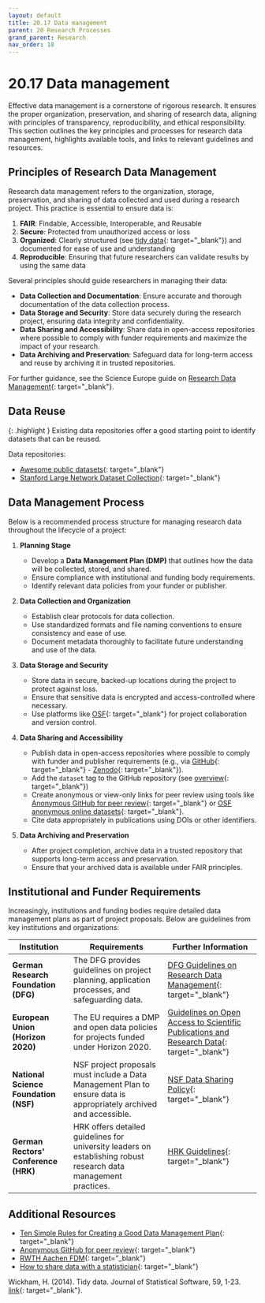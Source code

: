 ```yaml
---
layout: default
title: 20.17 Data management
parent: 20 Research Processes
grand_parent: Research
nav_order: 18
---
```


# 20.17 Data management

Effective data management is a cornerstone of rigorous research. It ensures the proper organization, preservation, and sharing of research data, aligning with principles of transparency, reproducibility, and ethical responsibility. This section outlines the key principles and processes for research data management, highlights available tools, and links to relevant guidelines and resources.

## Principles of Research Data Management

Research data management refers to the organization, storage, preservation, and sharing of data collected and used during a research project. This practice is essential to ensure data is:

1. **FAIR**: Findable, Accessible, Interoperable, and Reusable
2. **Secure**: Protected from unauthorized access or loss
3. **Organized**: Clearly structured (see [tidy data](https://www.jstatsoft.org/article/view/v059i10){: target="_blank"}) and documented for ease of use and understanding
4. **Reproducible**: Ensuring that future researchers can validate results by using the same data

Several principles should guide researchers in managing their data:

- **Data Collection and Documentation**: Ensure accurate and thorough documentation of the data collection process.
- **Data Storage and Security**: Store data securely during the research project, ensuring data integrity and confidentiality.
- **Data Sharing and Accessibility**: Share data in open-access repositories where possible to comply with funder requirements and maximize the impact of your research.
- **Data Archiving and Preservation**: Safeguard data for long-term access and reuse by archiving it in trusted repositories.

For further guidance, see the Science Europe guide on [Research Data Management](https://scienceeurope.org/our-priorities/research-data/research-data-management){: target="_blank"}.

## Data Reuse

{: .highlight } 
Existing data repositories offer a good starting point to identify datasets that can be reused.

Data repositories:

- [Awesome public datasets](https://github.com/awesomedata/awesome-public-datasets){: target="_blank"}
- [Stanford Large Network Dataset Collection](https://snap.stanford.edu/data/){: target="_blank"}

## Data Management Process

Below is a recommended process structure for managing research data throughout the lifecycle of a project:

1. **Planning Stage**
   - Develop a **Data Management Plan (DMP)** that outlines how the data will be collected, stored, and shared.
   - Ensure compliance with institutional and funding body requirements.
   - Identify relevant data policies from your funder or publisher.

2. **Data Collection and Organization**
   - Establish clear protocols for data collection.
   - Use standardized formats and file naming conventions to ensure consistency and ease of use.
   - Document metadata thoroughly to facilitate future understanding and use of the data.

3. **Data Storage and Security**
   - Store data in secure, backed-up locations during the project to protect against loss.
   - Ensure that sensitive data is encrypted and access-controlled where necessary.
   - Use platforms like [OSF](https://help.osf.io/article/201-create-a-view-only-link-for-a-project){: target="_blank"} for project collaboration and version control.

4. **Data Sharing and Accessibility**
   - Publish data in open-access repositories where possible to comply with funder and publisher requirements (e.g., via [GitHub](https://docs.github.com/de/repositories/archiving-a-github-repository/referencing-and-citing-content){: target="_blank"} - [Zenodo](https://zenodo.org/){: target="_blank"}).
   - Add the `dataset` tag to the GitHub repository (see [overview](https://github.com/orgs/digital-work-lab/repositories?q=topic%3Adataset){: target="_blank"})
   - Create anonymous or view-only links for peer review using tools like [Anonymous GitHub for peer review](https://anonymous.4open.science/){: target="_blank"} or [OSF anonymous online datasets](https://help.osf.io/article/201-create-a-view-only-link-for-a-project){: target="_blank"}.
   - Cite data appropriately in publications using DOIs or other identifiers.

5. **Data Archiving and Preservation**
   - After project completion, archive data in a trusted repository that supports long-term access and preservation.
   - Ensure that your archived data is available under FAIR principles.

## Institutional and Funder Requirements

Increasingly, institutions and funding bodies require detailed data management plans as part of project proposals. Below are guidelines from key institutions and organizations:

| Institution | Requirements | Further Information |
|-------------|---------------|---------------------|
| **German Research Foundation (DFG)** | The DFG provides guidelines on project planning, application processes, and safeguarding data. | [DFG Guidelines on Research Data Management](https://www.dfg.de/en/research_funding/programmes/infrastructure/lis/funding_opportunities/research_data/){: target="_blank"} |
| **European Union (Horizon 2020)** | The EU requires a DMP and open data policies for projects funded under Horizon 2020. | [Guidelines on Open Access to Scientific Publications and Research Data](https://ec.europa.eu/research/participants/data/ref/h2020/grants_manual/hi/oa_pilot/h2020-hi-oa-data-mgt_en.pdf){: target="_blank"} |
| **National Science Foundation (NSF)** | NSF project proposals must include a Data Management Plan to ensure data is appropriately archived and accessible. | [NSF Data Sharing Policy](https://www.nsf.gov/bfa/dias/policy/dmp.jsp){: target="_blank"} |
| **German Rectors' Conference (HRK)** | HRK offers detailed guidelines for university leaders on establishing robust research data management practices. | [HRK Guidelines](https://www.hrk.de/positionen/beschluss/detail/management-von-forschungsdaten-eine-zentrale-strategische-herausforderung-fuer-hochschulleitungen/){: target="_blank"} |

## Additional Resources

- [Ten Simple Rules for Creating a Good Data Management Plan](https://journals.plos.org/ploscompbiol/article?id=10.1371/journal.pcbi.1004525){: target="_blank"}
- [Anonymous GitHub for peer review](https://anonymous.4open.science/){: target="_blank"}
- [RWTH Aachen FDM](https://www.rwth-aachen.de/cms/root/forschung/forschungsdatenmanagement/erste-schritte/~svay/was-ist-forschungsdaten-management-/?lidx=1){: target="_blank"}
- [How to share data with a statistician](https://github.com/jtleek/datasharing){: target="_blank"}

Wickham, H. (2014). Tidy data. Journal of Statistical Software, 59, 1-23. [link](https://www.jstatsoft.org/article/view/v059i10){: target="_blank"}.
